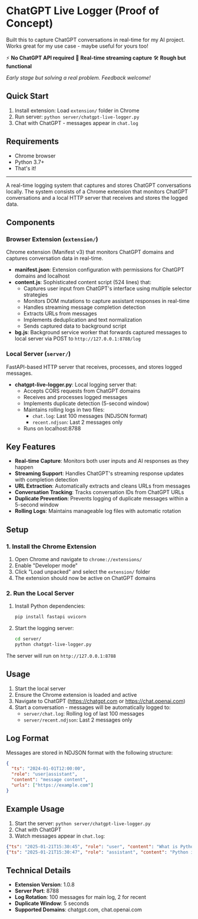 # ChatGPT Live Logger (Proof of Concept)

Built this to capture ChatGPT conversations in real-time for my AI project. Works great for my use case - maybe useful for yours too!

⚡ **No ChatGPT API required** 📱 **Real-time streaming capture** 🛠️ **Rough but functional**

*Early stage but solving a real problem. Feedback welcome!*

## Quick Start

1. Install extension: Load `extension/` folder in Chrome
2. Run server: `python server/chatgpt-live-logger.py`
3. Chat with ChatGPT - messages appear in `chat.log`

## Requirements

- Chrome browser
- Python 3.7+
- That's it!

---

A real-time logging system that captures and stores ChatGPT conversations locally. The system consists of a Chrome extension that monitors ChatGPT conversations and a local HTTP server that receives and stores the logged data.

## Components

### Browser Extension (`extension/`)

Chrome extension (Manifest v3) that monitors ChatGPT domains and captures conversation data in real-time.

- **manifest.json**: Extension configuration with permissions for ChatGPT domains and localhost
- **content.js**: Sophisticated content script (524 lines) that:
  - Captures user input from ChatGPT's interface using multiple selector strategies
  - Monitors DOM mutations to capture assistant responses in real-time
  - Handles streaming message completion detection
  - Extracts URLs from messages
  - Implements deduplication and text normalization
  - Sends captured data to background script
- **bg.js**: Background service worker that forwards captured messages to local server via POST to `http://127.0.0.1:8788/log`

### Local Server (`server/`)

FastAPI-based HTTP server that receives, processes, and stores logged messages.

- **chatgpt-live-logger.py**: Local logging server that:
  - Accepts CORS requests from ChatGPT domains
  - Receives and processes logged messages
  - Implements duplicate detection (5-second window)
  - Maintains rolling logs in two files:
    - `chat.log`: Last 100 messages (NDJSON format)
    - `recent.ndjson`: Last 2 messages only
  - Runs on localhost:8788

## Key Features

- **Real-time Capture**: Monitors both user inputs and AI responses as they happen
- **Streaming Support**: Handles ChatGPT's streaming response updates with completion detection
- **URL Extraction**: Automatically extracts and cleans URLs from messages
- **Conversation Tracking**: Tracks conversation IDs from ChatGPT URLs
- **Duplicate Prevention**: Prevents logging of duplicate messages within a 5-second window
- **Rolling Logs**: Maintains manageable log files with automatic rotation

## Setup

### 1. Install the Chrome Extension

1. Open Chrome and navigate to `chrome://extensions/`
2. Enable "Developer mode"
3. Click "Load unpacked" and select the `extension/` folder
4. The extension should now be active on ChatGPT domains

### 2. Run the Local Server

1. Install Python dependencies:
   ```bash
   pip install fastapi uvicorn
   ```

2. Start the logging server:
   ```bash
   cd server/
   python chatgpt-live-logger.py
   ```

The server will run on `http://127.0.0.1:8788`

## Usage

1. Start the local server
2. Ensure the Chrome extension is loaded and active
3. Navigate to ChatGPT (https://chatgpt.com or https://chat.openai.com)
4. Start a conversation - messages will be automatically logged to:
   - `server/chat.log`: Rolling log of last 100 messages
   - `server/recent.ndjson`: Last 2 messages only

## Log Format

Messages are stored in NDJSON format with the following structure:

```json
{
  "ts": "2024-01-01T12:00:00",
  "role": "user|assistant",
  "content": "message content",
  "urls": ["https://example.com"]
}
```

## Example Usage

1. Start the server: `python server/chatgpt-live-logger.py`
2. Chat with ChatGPT
3. Watch messages appear in `chat.log`:

```json
{"ts": "2025-01-21T15:30:45", "role": "user", "content": "What is Python?", "urls": []}
{"ts": "2025-01-21T15:30:47", "role": "assistant", "content": "Python is a programming language...", "urls": []}
```

## Technical Details

- **Extension Version**: 1.0.8
- **Server Port**: 8788
- **Log Rotation**: 100 messages for main log, 2 for recent
- **Duplicate Window**: 5 seconds
- **Supported Domains**: chatgpt.com, chat.openai.com